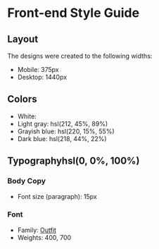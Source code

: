 # Front-end Style Guide

## Layout

The designs were created to the following widths:

- Mobile: 375px
- Desktop: 1440px

## Colors

- White: 
- Light gray: hsl(212, 45%, 89%)
- Grayish blue: hsl(220, 15%, 55%)
- Dark blue: hsl(218, 44%, 22%)

## Typographyhsl(0, 0%, 100%)

### Body Copy

- Font size (paragraph): 15px

### Font

- Family: [Outfit](https://fonts.google.com/specimen/Outfit)
- Weights: 400, 700

